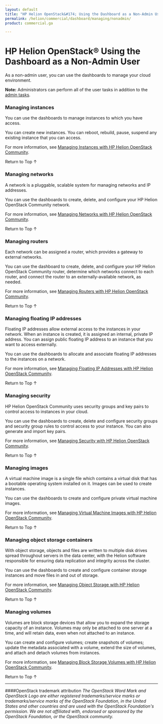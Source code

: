 ```yaml
---
layout: default
title: "HP Helion OpenStack&#174; Using the Dashboard as a Non-Admin User"
permalink: /helion/commercial/dashboard/managing/nonadmin/
product: commercial.ga

---
```

<!--UNDER REVISION-->

<script>

function PageRefresh {
onLoad="window.refresh"
}

PageRefresh();

</script>

<!--
<p style="font-size: small;"> <a href="/helion/commercial/ga1/install/">&#9664; PREV</a> | <a href="/helion/commercial/ga1/install-overview/">&#9650; UP</a> | <a href="/helion/commercial/ga1/">NEXT &#9654;</a> </p>
-->

# HP Helion OpenStack&#174; Using the Dashboard as a Non-Admin User 

As a non-admin user, you can use the dashboards to manage your cloud environment.</p>

**Note:** Administrators can perform all of the user tasks in addition to the <a href="/helion/community/dashboard/admin/">admin tasks</a>.</p>

### Managing instances ###

You can use the dashboards to manage instances to which you have access. </p>

You can create new instances. You can reboot, rebuild, pause, suspend any existing instance that you can access.</p>

For more information, see <a href="/helion/community/managing/instances/users/">Managing Instances with HP Helion OpenStack Community</a>.</p>

<a href="#top" style="padding:14px 0px 14px 0px; text-decoration: none;"> Return to Top &#8593; </a></p>


### Managing networks ###

A network is a pluggable, scalable system for managing networks and IP addresses.</p>

You can use the dashboards to create, delete, and configure your HP Helion OpenStack Community network. </p>

For more information, see <a href="/helion/community/managing/networks/">Managing Networks with HP Helion OpenStack Community</a>.</p>

<a href="#top" style="padding:14px 0px 14px 0px; text-decoration: none;"> Return to Top &#8593; </a></p>


### Managing routers ###

Each network can be assigned a router, which provides a gateway to external networks. </p>

You can use the dashboard to create, delete, and configure your HP Helion OpenStack Community router, determine which networks connect to each router, and connect the router to an externally-available network, as needed.</p>

For more information, see <a href="/helion/community/managing/routers/">Managing Routers with HP Helion OpenStack Community</a>.</p>

<a href="#top" style="padding:14px 0px 14px 0px; text-decoration: none;"> Return to Top &#8593; </a></p>


### Managing floating IP addresses ###

Floating IP addresses allow external access to the instances in your network. When an instance is created, it is assigned an internal, private IP address. You can assign public floating IP address to an instance that you want to access externally.</p>

You can use the dashboards to allocate and associate floating IP addresses to the instances on a network.</p>

For more information, see <a href="/helion/community/managing/ipaddresses/">Managing Floating IP Addresses with HP Helion OpenStack Community</a>.</p>

<a href="#top" style="padding:14px 0px 14px 0px; text-decoration: none;"> Return to Top &#8593; </a></p>


### Managing security ###

HP Helion OpenStack Community uses security groups and key pairs to control access to instances in your cloud.</p>

You can use the dashboards to create, delete and configure security groups and security group rules to control access to your instance. You can also generate and import key pairs.</p>

For more information, see <a href="/helion/community/managing/security/">Managing Security with HP Helion OpenStack Community</a>.</p>

<a href="#top" style="padding:14px 0px 14px 0px; text-decoration: none;"> Return to Top &#8593; </a></p>


### Managing images ###

A virtual machine image is a single file which contains a virtual disk that has a bootable operating system installed on it. Images can be used to create instances.</p>

You can use the dashboards to create and configure private virtual machine images.</p>

For more information, see <a href="/helion/community/managing/images/">Managing Virtual Machine Images with HP Helion OpenStack Community</a>.</p>

<a href="#top" style="padding:14px 0px 14px 0px; text-decoration: none;"> Return to Top &#8593; </a></p>

### Managing object storage containers ###

With object storage, objects and files are written to multiple disk drives spread throughout servers in the data center, with the Helion software responsible for ensuring data replication and integrity across the cluster. </p>

You can use the dashboards to create and configure container storage instances and move files in and out of storage.</p>

For more information, see <a href="/helion/community/managing/objects/">Managing Object Storage with HP Helion OpenStack Community</a>.</p>

<a href="#top" style="padding:14px 0px 14px 0px; text-decoration: none;"> Return to Top &#8593; </a></p>


### Managing volumes ###

Volumes are block storage devices that allow you to expand the storage capacity of an instance. Volumes may only be attached to one server at a time, and will retain data, even when not attached to an instance. </p>

You can create and configure volumes; create snapshots of volumes; update the metadata associated with a volume, extend the size of volumes, and attach and detach volumes from instances.</p>

For more information, see <a href="/helion/community/managing/volumes/">Managing Block Storage Volumes with HP Helion OpenStack Community</a>.</p>

<a href="#top" style="padding:14px 0px 14px 0px; text-decoration: none;"> Return to Top &#8593; </a></p>


----
####OpenStack trademark attribution
*The OpenStack Word Mark and OpenStack Logo are either registered trademarks/service marks or trademarks/service marks of the OpenStack Foundation, in the United States and other countries and are used with the OpenStack Foundation's permission. We are not affiliated with, endorsed or sponsored by the OpenStack Foundation, or the OpenStack community.*